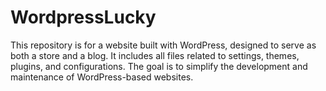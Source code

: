 # WordpressLucky
This repository is for a website built with WordPress, designed to serve as both a store and a blog. It includes all files related to settings, themes, plugins, and configurations. The goal is to simplify the development and maintenance of WordPress-based websites.
